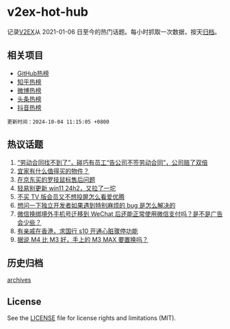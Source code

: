 # v2ex-hot-hub

 记录[V2EX](https://www.v2ex.com/)从 2021-01-06 日至今的热门话题。每小时抓取一次数据，按天[归档](archives)。
 
 ## 相关项目

- [GitHub热榜](https://github.com/lonnyzhang423/github-hot-hub)
- [知乎热榜](https://github.com/lonnyzhang423/zhihu-hot-hub)
- [微博热榜](https://github.com/lonnyzhang423/weibo-hot-hub)
- [头条热榜](https://github.com/lonnyzhang423/toutiao-hot-hub)
- [抖音热榜](https://github.com/lonnyzhang423/douyin-hot-hub)


 `更新时间：2024-10-04 11:15:05 +0800`

## 热议话题

1. [“劳动合同找不到了”，碰巧有员工“告公司不签劳动合同”，公司赔了双倍](https://www.v2ex.com/t/1077480)
1. [宜家有什么值得买的物件？](https://www.v2ex.com/t/1077521)
1. [在京东买的罗技鼠标售后问题](https://www.v2ex.com/t/1077487)
1. [轻易别更新 win11 24h2，又拉了一坨](https://www.v2ex.com/t/1077530)
1. [不买 TV 版会员又不想投屏怎么看爱优腾](https://www.v2ex.com/t/1077493)
1. [想问一下独立开发者如果遇到特别麻烦的 bug 是怎么解决的](https://www.v2ex.com/t/1077499)
1. [微信换绑境外手机号迁移到 WeChat 后还能正常使用微信支付吗？是不是广告会少些？](https://www.v2ex.com/t/1077517)
1. [有亲戚在香港，求国行 s10 开通心脏骤停功能](https://www.v2ex.com/t/1077519)
1. [据说 M4 比 M3 好，手上的 M3 MAX 要置换吗？](https://www.v2ex.com/t/1077557)

## 历史归档

[archives](archives)

## License

See the [LICENSE](LICENSE) file for license rights and limitations (MIT).
